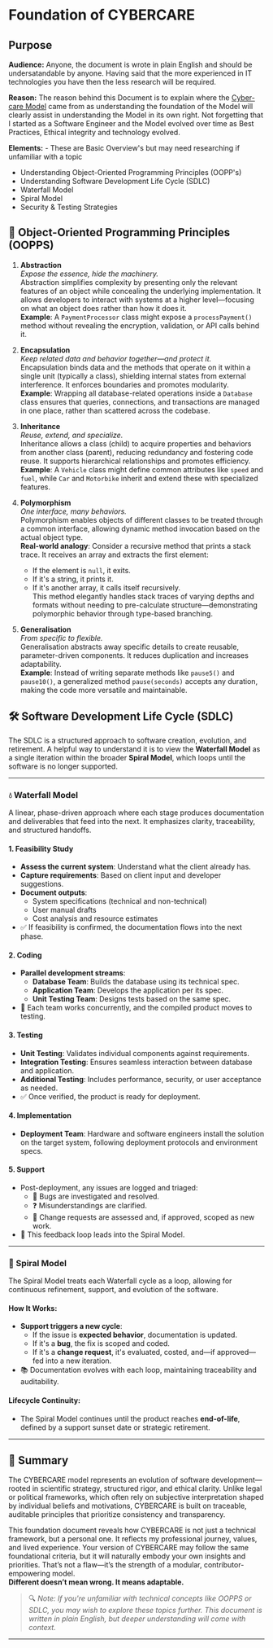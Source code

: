 # Foundation of CYBERCARE

## Purpose
**Audience:** Anyone, the document is wrote in plain English and should be undersatandable by anyone.  Having said that the more experienced in IT technologies you have then the less research will be required.

**Reason:** The reason behind this Document is to explain where the [Cyber-care Model](../README.md) came from as understanding the foundation of the Model will clearly assist in understanding the Model in its own right.  Not forgetting that I started as a Software Engineer and the Model evolved over time as Best Practices, Ethical integrity and technology evolved.

**Elements:** - These are Basic Overview's but may need researching if unfamiliar with a topic
- Understanding Object-Oriented Programming Principles (OOPP's)
- Understanding Software Development Life Cycle (SDLC)
- Waterfall Model
- Spiral Model
- Security & Testing Strategies

## 🧠 Object-Oriented Programming Principles (OOPPS)

1. **Abstraction**  
   _Expose the essence, hide the machinery._  
   Abstraction simplifies complexity by presenting only the relevant features of an object while concealing the underlying implementation. It allows developers to interact with systems at a higher level—focusing on what an object does rather than how it does it.  
   **Example**: A `PaymentProcessor` class might expose a `processPayment()` method without revealing the encryption, validation, or API calls behind it.

2. **Encapsulation**  
   _Keep related data and behavior together—and protect it._  
   Encapsulation binds data and the methods that operate on it within a single unit (typically a class), shielding internal states from external interference. It enforces boundaries and promotes modularity.  
   **Example**: Wrapping all database-related operations inside a `Database` class ensures that queries, connections, and transactions are managed in one place, rather than scattered across the codebase.

3. **Inheritance**  
   _Reuse, extend, and specialize._  
   Inheritance allows a class (child) to acquire properties and behaviors from another class (parent), reducing redundancy and fostering code reuse. It supports hierarchical relationships and promotes efficiency.  
   **Example**: A `Vehicle` class might define common attributes like `speed` and `fuel`, while `Car` and `Motorbike` inherit and extend these with specialized features.

4. **Polymorphism**  
   _One interface, many behaviors._  
   Polymorphism enables objects of different classes to be treated through a common interface, allowing dynamic method invocation based on the actual object type.  
   **Real-world analogy**: Consider a recursive method that prints a stack trace. It receives an array and extracts the first element:
   - If the element is `null`, it exits.
   - If it's a string, it prints it.
   - If it's another array, it calls itself recursively.  
   This method elegantly handles stack traces of varying depths and formats without needing to pre-calculate structure—demonstrating polymorphic behavior through type-based branching.

5. **Generalisation**  
   _From specific to flexible._  
   Generalisation abstracts away specific details to create reusable, parameter-driven components. It reduces duplication and increases adaptability.  
   **Example**: Instead of writing separate methods like `pause5()` and `pause10()`, a generalized method `pause(seconds)` accepts any duration, making the code more versatile and maintainable.

## 🛠️ Software Development Life Cycle (SDLC)

The SDLC is a structured approach to software creation, evolution, and retirement. A helpful way to understand it is to view the **Waterfall Model** as a single iteration within the broader **Spiral Model**, which loops until the software is no longer supported.

---

### 💧 Waterfall Model  
A linear, phase-driven approach where each stage produces documentation and deliverables that feed into the next. It emphasizes clarity, traceability, and structured handoffs.

#### 1. **Feasibility Study**
- **Assess the current system**: Understand what the client already has.
- **Capture requirements**: Based on client input and developer suggestions.
- **Document outputs**:
  - System specifications (technical and non-technical)
  - User manual drafts
  - Cost analysis and resource estimates  
- ✅ If feasibility is confirmed, the documentation flows into the next phase.

#### 2. **Coding**
- **Parallel development streams**:
  - **Database Team**: Builds the database using its technical spec.
  - **Application Team**: Develops the application per its spec.
  - **Unit Testing Team**: Designs tests based on the same spec.  
- 🧩 Each team works concurrently, and the compiled product moves to testing.

#### 3. **Testing**
- **Unit Testing**: Validates individual components against requirements.
- **Integration Testing**: Ensures seamless interaction between database and application.
- **Additional Testing**: Includes performance, security, or user acceptance as needed.  
- ✅ Once verified, the product is ready for deployment.

#### 4. **Implementation**
- **Deployment Team**: Hardware and software engineers install the solution on the target system, following deployment protocols and environment specs.

#### 5. **Support**
- Post-deployment, any issues are logged and triaged:
  - 🐞 Bugs are investigated and resolved.
  - ❓ Misunderstandings are clarified.
  - 🔄 Change requests are assessed and, if approved, scoped as new work.  
- 🔁 This feedback loop leads into the Spiral Model.

---

### 🔄 Spiral Model  
The Spiral Model treats each Waterfall cycle as a loop, allowing for continuous refinement, support, and evolution of the software.

#### How It Works:
- **Support triggers a new cycle**:
  - If the issue is **expected behavior**, documentation is updated.
  - If it's a **bug**, the fix is scoped and coded.
  - If it's a **change request**, it's evaluated, costed, and—if approved—fed into a new iteration.  
- 📚 Documentation evolves with each loop, maintaining traceability and auditability.

#### Lifecycle Continuity:
- The Spiral Model continues until the product reaches **end-of-life**, defined by a support sunset date or strategic retirement.

---

## 🧱 Summary

The CYBERCARE model represents an evolution of software development—rooted in scientific strategy, structured rigor, and ethical clarity. Unlike legal or political frameworks, which often rely on subjective interpretation shaped by individual beliefs and motivations, CYBERCARE is built on traceable, auditable principles that prioritize consistency and transparency.

This foundation document reveals how CYBERCARE is not just a technical framework, but a personal one. It reflects my professional journey, values, and lived experience. Your version of CYBERCARE may follow the same foundational criteria, but it will naturally embody your own insights and priorities. That’s not a flaw—it’s the strength of a modular, contributor-empowering model.  
**Different doesn’t mean wrong. It means adaptable.**

> 🔍 _Note: If you're unfamiliar with technical concepts like OOPPS or SDLC, you may wish to explore these topics further. This document is written in plain English, but deeper understanding will come with context._

---
